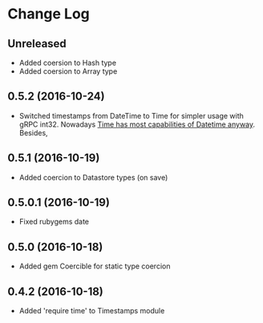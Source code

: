 # Change Log

## Unreleased
- Added coersion to Hash type
- Added coersion to Array type

## 0.5.2 (2016-10-24)
- Switched timestamps from DateTime to Time for simpler usage with gRPC int32. Nowadays [Time has most capabilities of Datetime anyway](http://stackoverflow.com/questions/1261329/whats-the-difference-between-datetime-and-time-in-ruby#answer-1261435). Besides, 

## 0.5.1 (2016-10-19)
- Added coercion to Datastore types (on save)

## 0.5.0.1 (2016-10-19)
- Fixed rubygems date

## 0.5.0 (2016-10-18)
- Added gem Coercible for static type coercion

## 0.4.2 (2016-10-18)
- Added 'require time' to Timestamps module
